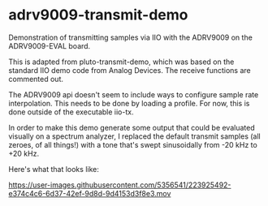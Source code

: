 # adrv9009-transmit-demo
Demonstration of transmitting samples via IIO with the ADRV9009 on the ADRV9009-EVAL
board.

This is adapted from pluto-transmit-demo, which was based on the standard IIO demo code
from Analog Devices. The receive functions are commented out.

The ADRV9009 api doesn't seem to include ways to configure sample rate interpolation.
This needs to be done by loading a profile. For now, this is done outside of the
executable iio-tx.

In order to make this demo generate some output that could be evaluated visually
on a spectrum analyzer, I replaced the default transmit samples (all zeroes, of
all things!) with a tone that's swept sinusoidally from -20 kHz to +20 kHz.

Here's what that looks like:

https://user-images.githubusercontent.com/5356541/223925492-e374c4c6-6d37-42ef-9d8d-9d4153d3f8e3.mov

